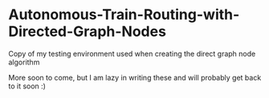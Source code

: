 # Autonomous-Train-Routing-with-Directed-Graph-Nodes
Copy of my testing environment used when creating the direct graph node algorithm


More soon to come, but I am lazy in writing these and will probably get back to it soon :)
